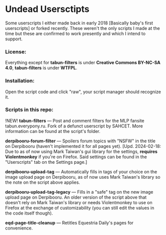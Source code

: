# Undead Usersctipts
Some userscripts I either made back in early 2018 [Basically baby's first userscripts] or forked recently. These weren't the only scripts I made at the time but these are confirmed to work presently and which I intend to support.

### License:
Everything except for **tabun-filters** is under **Creative Commons BY-NC-SA 4.0**, **tabun-filters** is under **WTFPL**.

### Installation:
Open the script code and click "raw", your script manager should recognize it.

### Scripts in this repo:

!NEW! **tabun-filters** — Post and comment filters for the MLP fansite tabun.everypony.ru. Fork of a defunct userscript by SAHCET. More information can be found at the script's folder.

**derpibooru-forum-filter** — Spoilers forum topics with "NSFW" in the title on Derpibooru (haven't implemented it for all pages yet). [Upd. 2024-02-18: Due to as of now using Mark Taiwan's gui library for the settings, __requires Violentmonkey__ if you're on Firefox. Said settings can be found in the "Userscripts" tab on the Settings page.]

**derpibooru-upload-tag** — Automatically fills in tags of your choice on the image upload page on Derpibooru, as of now uses Mark Taiwan's library so the note on the script above applies.

**derpibooru-upload-tag-legacy** — Fills in a "safe" tag on the new image upload page on Derpibooru. An older version of the script above that doesn't rely on Mark Taiwan's library or needs Violentmonkey to use on Firefox at the exchange of customizability (you can still edit the values in the code itself though).

**eqd-page-title-cleanup** — Retitles Equestria Daily's pages for convenience.
